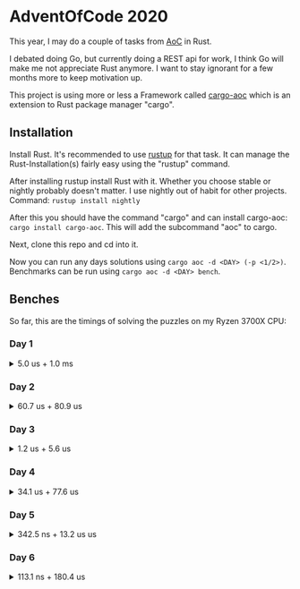 # AdventOfCode 2020

This year, I may do a couple of tasks from [AoC](https://adventofcode.com/2020/) in Rust.

I debated doing Go, but currently doing a REST api for work, I think Go will make me not appreciate Rust anymore. I want to stay ignorant for a few months more to keep motivation up.

This project is using more or less a Framework called [cargo-aoc](https://lib.rs/crates/cargo-aoc) which is an extension to Rust package manager "cargo".

## Installation

Install Rust. It's recommended to use [rustup](https://rustup.rs/) for that task. It can manage the Rust-Installation(s) fairly easy using the "rustup" command.

After installing rustup install Rust with it. Whether you choose stable or nightly probably doesn't matter. I use nightly out of habit for other projects. Command: `rustup install nightly`

After this you should have the command "cargo" and can install cargo-aoc: `cargo install cargo-aoc`. This will add the subcommand "aoc" to cargo.

Next, clone this repo and cd into it.

Now you can run any days solutions using `cargo aoc -d <DAY> (-p <1/2>)`. Benchmarks can be run using `cargo aoc -d <DAY> bench`.

## Benches

So far, this are the timings of solving the puzzles on my Ryzen 3700X CPU:

### Day 1

<details>
<summary>5.0 us + 1.0 ms</summary>

| Part | Min       | Avg       | Max       |
| ---- | --------- | --------- | --------- |
| 1    | 4.9735 us | 5.0120 us | 5.0561 us |
| 2    | 987.66 us | 1.0014 ms | 1.0195 ms |

</details>

### Day 2

<details>
<summary>60.7 us + 80.9 us</summary>

| Part | Min       | Avg       | Max       |
| ---- | --------- | --------- | --------- |
| 1    | 60.475 us | 60.732 us | 60.992 us |
| 2    | 80.131 us | 80.889 us | 81.735 us |

</details>

### Day 3

<details>
<summary>1.2 us + 5.6 us</summary>

| Part | Min       | Avg       | Max       |
| ---- | --------- | --------- | --------- |
| 1    | 1.2403 us | 1.2423 us | 1.2450 us |
| 2    | 5.6236 us | 5.6277 us | 5.6325 us |

</details>

### Day 4

<details>
<summary>34.1 us + 77.6 us</summary>

| Part | Min       | Avg       | Max       |
| ---- | --------- | --------- | --------- |
| 1    | 33.950 us | 34.142 us | 34.391 us |
| 2    | 77.007 us | 77.584 us | 78.244 us |

</details>

### Day 5

<details>
<summary>342.5 ns + 13.2 us us</summary>

| Part | Min       | Avg       | Max       |
| ---- | --------- | --------- | --------- |
| 1    | 340.58 ns | 342.48 ns | 345.07 ns |
| 2    | 13.152 us | 13.177 us | 13.208 us |

</details>

### Day 6

<details>
<summary>113.1 ns + 180.4 us </summary>

| Part | Min       | Avg       | Max       |
| ---- | --------- | --------- | --------- |
| 1    | 112.82 ns | 113.08 ns | 113.39 ns |
| 2    | 179.83 us | 180.44 us | 181.10 us |

</details>

